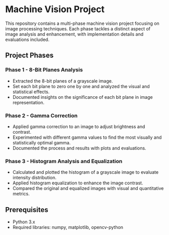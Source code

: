 # Machine Vision Project
This repository contains a multi-phase machine vision project focusing on image processing techniques. Each phase tackles a distinct aspect of image analysis and enhancement, with implementation details and evaluations included.

## Project Phases
### Phase 1 - 8-Bit Planes Analysis
- Extracted the 8-bit planes of a grayscale image.
- Set each bit plane to zero one by one and analyzed the visual and statistical effects.
- Documented insights on the significance of each bit plane in image representation.

### Phase 2 - Gamma Correction
- Applied gamma correction to an image to adjust brightness and contrast.
- Experimented with different gamma values to find the most visually and statistically optimal gamma.
- Documented the process and results with plots and evaluations.

### Phase 3 - Histogram Analysis and Equalization
- Calculated and plotted the histogram of a grayscale image to evaluate intensity distribution.
- Applied histogram equalization to enhance the image contrast.
- Compared the original and equalized images with visual and quantitative metrics.

## Prerequisites
- Python 3.x
- Required libraries: numpy, matplotlib, opencv-python
